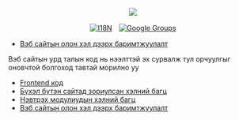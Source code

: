 <p align="center"><a href="https://wac.tax"><img src="https://cdn.jsdelivr.net/gh/wactax/img/logo.svg"/></a></p><p align="center"><a href="https://github.com/wactax/wac.tax/blob/main/doc/README.md#readme"><img alt="I18N" src="https://cdn.jsdelivr.net/gh/wactax/img/t.svg"/></a>　<a href="https://groups.google.com/u/2/g/wactax"><img alt="Google Groups" src="https://cdn.jsdelivr.net/gh/wactax/img/g-groups.svg"/></a></p>

* [Вэб сайтын олон хэл дээрх баримтжуулалт](https://github.com/xxai-doc)

Вэб сайтын урд талын код нь нээлттэй эх сурвалж тул орчуулгыг оновчтой болгоход тавтай морилно уу

* [Frontend код](https://github.com/xxai-art/web)
* [Бүхэл бүтэн сайтад зориулсан хэлний багц](https://github.com/xxai-art/web/tree/main/i18n)
* [Нэвтрэх модулиудын хэлний багц](https://github.com/wacpkg/user/tree/main/ui.i18n)
* [Вэб сайтын олон хэл дээрх баримтжуулалт](https://github.com/xxai-doc)
